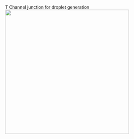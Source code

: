 T Channel junction for droplet generation
<img src="https://github.com/nchlssmsn/diyjigs/blob/master/PDMS-Moulds/Generic/PDMS_mould_lids_fisheye_RevB.JPG?raw=true" width="400"  />
